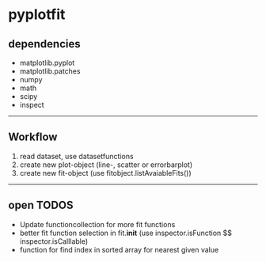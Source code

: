 # pyplotfit
## dependencies
- matplotlib.pyplot 
- matplotlib.patches
- numpy
- math
- scipy
- inspect
---
## Workflow
1. read dataset, use datasetfunctions
2. create new plot-object (line-, scatter or errorbarplot)
3. create new fit-object (use fitobject.listAvaiableFits())
---
## open TODOS
- Update functioncollection for more fit functions
- better fit function selection in fit.__init__ (use inspector.isFunction $$ inspector.isCalllable)
- function for find index in sorted array for nearest given value
